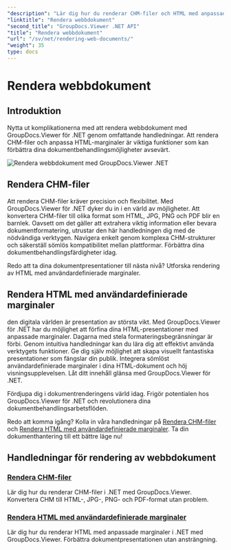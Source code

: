 ```yaml
---
"description": "Lär dig hur du renderar CHM-filer och HTML med anpassade marginaler i .NET med GroupDocs.Viewer. Konvertera CHM till HTML-, JPG-, PNG- och PDF-format sömlöst."
"linktitle": "Rendera webbdokument"
"second_title": "GroupDocs.Viewer .NET API"
"title": "Rendera webbdokument"
"url": "/sv/net/rendering-web-documents/"
"weight": 35
type: docs
---
```

# Rendera webbdokument

## Introduktion

Nytta ut komplikationerna med att rendera webbdokument med GroupDocs.Viewer för .NET genom omfattande handledningar. Att rendera CHM-filer och anpassa HTML-marginaler är viktiga funktioner som kan förbättra dina dokumentbehandlingsmöjligheter avsevärt.

![Rendera webbdokument med GroupDocs.Viewer .NET](/viewer/rendering-web-documents/image.png)

## Rendera CHM-filer

Att rendera CHM-filer kräver precision och flexibilitet. Med GroupDocs.Viewer för .NET dyker du in i en värld av möjligheter. Att konvertera CHM-filer till olika format som HTML, JPG, PNG och PDF blir en barnlek. Oavsett om det gäller att extrahera viktig information eller bevara dokumentformatering, utrustar den här handledningen dig med de nödvändiga verktygen. Navigera enkelt genom komplexa CHM-strukturer och säkerställ sömlös kompatibilitet mellan plattformar. Förbättra dina dokumentbehandlingsfärdigheter idag.

Redo att ta dina dokumentpresentationer till nästa nivå? Utforska rendering av HTML med användardefinierade marginaler.

## Rendera HTML med användardefinierade marginaler

den digitala världen är presentation av största vikt. Med GroupDocs.Viewer för .NET har du möjlighet att förfina dina HTML-presentationer med anpassade marginaler. Dagarna med stela formateringsbegränsningar är förbi. Genom intuitiva handledningar kan du lära dig att effektivt använda verktygets funktioner. Ge dig själv möjlighet att skapa visuellt fantastiska presentationer som fängslar din publik. Integrera sömlöst användardefinierade marginaler i dina HTML-dokument och höj visningsupplevelsen. Låt ditt innehåll glänsa med GroupDocs.Viewer för .NET.

Fördjupa dig i dokumentrenderingens värld idag. Frigör potentialen hos GroupDocs.Viewer för .NET och revolutionera dina dokumentbehandlingsarbetsflöden.

Redo att komma igång? Kolla in våra handledningar på [Rendera CHM-filer](./render-chm/) och [Rendera HTML med användardefinierade marginaler](./render-html-margins/). Ta din dokumenthantering till ett bättre läge nu!
## Handledningar för rendering av webbdokument
### [Rendera CHM-filer](./render-chm/)
Lär dig hur du renderar CHM-filer i .NET med GroupDocs.Viewer. Konvertera CHM till HTML-, JPG-, PNG- och PDF-format utan problem.
### [Rendera HTML med användardefinierade marginaler](./render-html-margins/)
Lär dig hur du renderar HTML med anpassade marginaler i .NET med GroupDocs.Viewer. Förbättra dokumentpresentationen utan ansträngning.